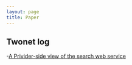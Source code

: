 ```yaml
---
layout: page
title: Paper
---
```


## Twonet log

-[A Privider-side view of the search web service](2014/07/08/paper01)